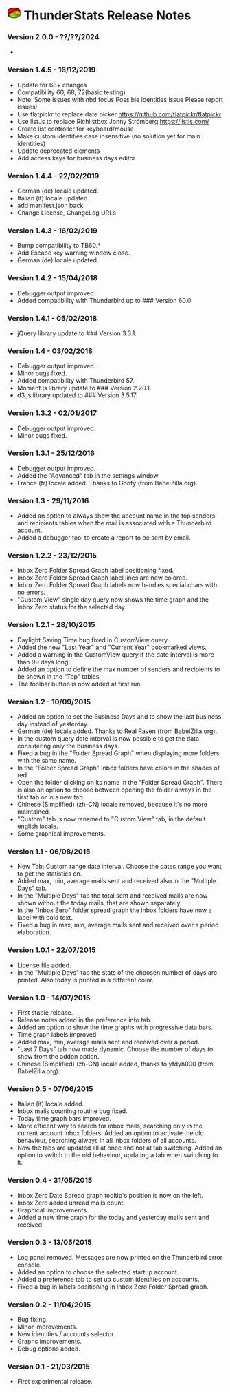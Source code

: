 # ![TS] ThunderStats Release Notes

### Version 2.0.0 - ??/??/2024
- 


### Version 1.4.5 - 16/12/2019
- Update for 68+ changes
- Compatibility 60, 68, 72(basic testing)
- Note: Some issues with nbd focus
  Possible identities issue
  Please report issues!
- Use flatpickr to replace date picker
  https://github.com/flatpickr/flatpickr
- Use listJs to replace Richlistbox
  Jonny Strömberg
  https://listjs.com/
- Create list controller for keyboard/mouse
- Make custom identities case insensitive
  (no solution yet for main identities)
- Update deprecated elements
- Add access keys for business days editor


### Version 1.4.4 - 22/02/2019 
- German (de) locale updated.
- Italian (it) locale updated.
- add manifest.json back
- Change License, ChangeLog URLs


### Version 1.4.3 - 16/02/2019 
- Bump compatibility to TB60.*
- Add Escape key warning window close.
- German (de) locale updated.


### Version 1.4.2 - 15/04/2018
- Debugger output improved.
- Added compatibility with Thunderbird up to ### Version 60.0


### Version 1.4.1 - 05/02/2018
- jQuery library update to ### Version 3.3.1. 


### Version 1.4 - 03/02/2018
- Debugger output improved.
- Minor bugs fixed.
- Added compatibility with Thunderbird 57.
- Moment.js library update to ### Version 2.20.1.
- d3.js library updated to ### Version 3.5.17.


### Version 1.3.2 - 02/01/2017
- Debugger output improved.
- Minor bugs fixed.


### Version 1.3.1 - 25/12/2016
- Debugger output improved.
- Added the "Advanced" tab in the settings window.
- France (fr) locale added. Thanks to Goofy (from BabelZilla.org).


### Version 1.3 - 29/11/2016
- Added an option to always show the account name in the top senders and recipients tables when the mail is associated with a Thunderbird account.
- Added a debugger tool to create a report to be sent by email.


### Version 1.2.2 - 23/12/2015
- Inbox Zero Folder Spread Graph label positioning fixed.
- Inbox Zero Folder Spread Graph label lines are now colored.
- Inbox Zero Folder Spread Graph labels now handles special chars with no errors.
- "Custom View" single day query now shows the time graph and the Inbox Zero status for the selected day.


### Version 1.2.1 - 28/10/2015
- Daylight Saving Time bug fixed in CustomView query.
- Added the new "Last Year" and "Current Year" bookmarked views.
- Added a warning in the CustomView query if the date interval is more than 99 days long.
- Added an option to define the max number of senders and recipients to be shown in the "Top" tables.
- The toolbar button is now added at first run.


### Version 1.2 - 10/09/2015
- Added an option to set the Business Days and to show the last business day instead of yesterday.
- German (de) locale added. Thanks to Real Raven (from BabelZilla.org).
- In the custom query date interval is now possible to get the data considering only the business days.
- Fixed a bug in the "Folder Spread Graph" when displaying more folders with the same name.
- In the "Folder Spread Graph" Inbox folders have colors in the shades of red.
- Open the folder clicking on its name in the "Folder Spread Graph". There is also an option to choose between opening the folder always in the first tab or in a new tab.
- Chinese (Simplified) (zh-CN) locale removed, because it's no more maintained.
- "Custom" tab is now renamed to "Custom View" tab, in the default english locale.
- Some graphical improvements.


### Version 1.1 - 06/08/2015
- New Tab: Custom range date interval. Choose the dates range you want to get the statistics on.
- Added max, min, average mails sent and received also in the "Multiple Days" tab.
- In the "Multiple Days" tab the total sent and received mails are now shown without the today mails, that are shown separately.
- In the "Inbox Zero" folder spread graph the inbox folders have now a label with bold text.
- Fixed a bug in max, min, average mails sent and received over a period elaboration.


### Version 1.0.1 - 22/07/2015
- License file added.
- In the "Multiple Days" tab the stats of the choosen number of days are printed. Also today is printed in a different color.


### Version 1.0 - 14/07/2015
- First stable release.
- Release notes added in the preference info tab.
- Added an option to show the time graphs with progressive data bars.
- Time graph labels improved.
- Added max, min, average mails sent and received over a period.
- "Last 7 Days" tab now made dynamic. Choose the number of days to show from the addon option.
- Chinese (Simplified) (zh-CN) locale added, thanks to yfdyh000 (from BabelZilla.org).


### Version 0.5 - 07/06/2015
- Italian (it) locale added.
- Inbox mails counting routine bug fixed.
- Today time graph bars improved.
- More efficent way to search for inbox mails, searching only in the current account inbox folders. Added an option to activate the old behaviour, searching always in all inbox folders of all accounts.
- Now the tabs are updated all at once and not at tab switching. Added an option to switch to the old behaviour, updating a tab when switching to it.


### Version 0.4 - 31/05/2015
- Inbox Zero Date Spread graph tooltip's position is now on the left.
- Inbox Zero added unread mails count.
- Graphical improvements.
- Added a new time graph for the today and yesterday mails sent and received.


### Version 0.3 - 13/05/2015
- Log panel removed. Messages are now printed on the Thunderbird error console.
- Added an option to choose the selected startup account.
- Added a preference tab to set up custom identities on accounts.
- Fixed a bug in labels positioning in Inbox Zero Folder Spread graph.


### Version 0.2 - 11/04/2015
- Bug fixing.
- Minor improvements.
- New identities / accounts selector.
- Graphs improvements.
- Debug options added.


### Version 0.1 - 21/03/2015
- First experimental release.


[TS]: public/images/mzts-icon-32px.png